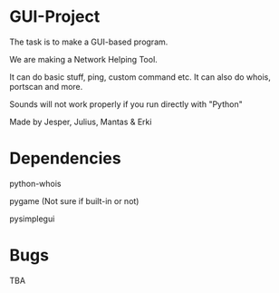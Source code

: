 # GUI-Project
The task is to make a GUI-based program.

We are making a Network Helping Tool.

It can do basic stuff, ping, custom command etc. It can also do whois, portscan and more.

Sounds will not work properly if you run directly with "Python" 

    
Made by Jesper, Julius, Mantas & Erki

# Dependencies
python-whois

pygame (Not sure if built-in or not)

pysimplegui

# Bugs
TBA
